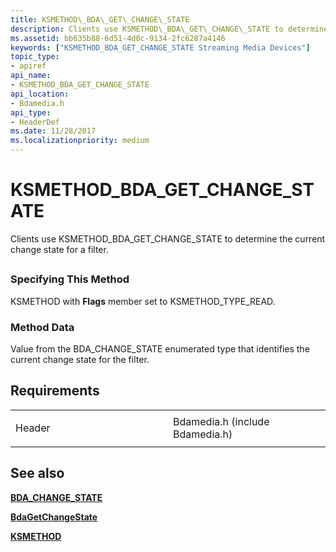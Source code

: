 ```yaml
---
title: KSMETHOD\_BDA\_GET\_CHANGE\_STATE
description: Clients use KSMETHOD\_BDA\_GET\_CHANGE\_STATE to determine the current change state for a filter.
ms.assetid: bb635b88-6d51-4d0c-9134-2fc6287a4146
keywords: ["KSMETHOD_BDA_GET_CHANGE_STATE Streaming Media Devices"]
topic_type:
- apiref
api_name:
- KSMETHOD_BDA_GET_CHANGE_STATE
api_location:
- Bdamedia.h
api_type:
- HeaderDef
ms.date: 11/28/2017
ms.localizationpriority: medium
---
```


# KSMETHOD\_BDA\_GET\_CHANGE\_STATE


Clients use KSMETHOD\_BDA\_GET\_CHANGE\_STATE to determine the current change state for a filter.

## <span id="ddk_ksmethod_bda_get_change_state_ks"></span><span id="DDK_KSMETHOD_BDA_GET_CHANGE_STATE_KS"></span>


### <span id="Specifying_This_Method"></span><span id="specifying_this_method"></span><span id="SPECIFYING_THIS_METHOD"></span>Specifying This Method

KSMETHOD with **Flags** member set to KSMETHOD\_TYPE\_READ.

### <span id="Method_Data"></span><span id="method_data"></span><span id="METHOD_DATA"></span>Method Data

Value from the BDA\_CHANGE\_STATE enumerated type that identifies the current change state for the filter.

Requirements
------------

<table>
<colgroup>
<col width="50%" />
<col width="50%" />
</colgroup>
<tbody>
<tr class="odd">
<td><p>Header</p></td>
<td>Bdamedia.h (include Bdamedia.h)</td>
</tr>
</tbody>
</table>

## See also


[**BDA\_CHANGE\_STATE**](https://docs.microsoft.com/previous-versions/windows/hardware/drivers/ff556518(v=vs.85))

[**BdaGetChangeState**](https://docs.microsoft.com/windows-hardware/drivers/ddi/bdasup/nf-bdasup-bdagetchangestate)

[**KSMETHOD**](https://docs.microsoft.com/previous-versions/ff563398(v=vs.85))

 

 






